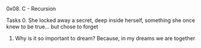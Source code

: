 0x08. C - Recursion

Tasks
0. She locked away a secret, deep inside herself, something she once knew to be true... but chose to forget
1. Why is it so important to dream? Because, in my dreams we are together

